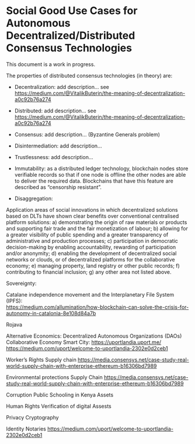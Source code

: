 # Social Good Use Cases for Autonomous Decentralized/Distributed Consensus Technologies

This document is a work in progress.

The properties of distributed consensus technologies (in theory) are:

- Decentralization: add description... see https://medium.com/@VitalikButerin/the-meaning-of-decentralization-a0c92b76a274

- Distributed: add description... see https://medium.com/@VitalikButerin/the-meaning-of-decentralization-a0c92b76a274

- Consensus: add description... (Byzantine Generals problem)

- Disintermediation: add description...

- Trustlessness: add description...

- Immutability: as a distributed ledger technology, blockchain nodes store verifiable records so that if one node is offline the other nodes are able to deliver the required data. Blockchains that have this feature are described as “censorship resistant”.

- Disaggregation:


Application areas of social innovations in which decentralized solutions based on DLTs have shown clear benefits over conventional centralised platform solutions:
a) demonstrating the origin of raw materials or products and supporting fair trade and the fair monetization of labour;
b) allowing for a greater visibility of public spending and a greater transparency of administrative and production processes;
c) participation in democratic decision-making by enabling accountability, rewarding of participation and/or anonymity;
d) enabling the development of decentralized social networks or clouds, or of decentralized platforms for the collaborative economy;
e) managing property, land registry or other public records;
f) contributing to financial inclusion;
g) any other area not listed above.


Sovereignty:

Catalane independence movement and the Interplanetary File System (IPFS):  
https://medium.com/allumination/how-blockchain-can-solve-the-crisis-for-autonomy-in-catalonia-8e108d84a7b


Rojava


Alternative Economics:
Decentralized Autonomous Organizations (DAOs)
Collaborative Economy
Smart City: https://uportlandia.uport.me/
https://medium.com/uport/welcome-to-uportlandia-2302e0d2ceb1


Worker’s Rights
Supply chain
https://media.consensys.net/case-study-real-world-supply-chain-with-enterprise-ethereum-b16306bd7989

Environmental protections
Supply Chain
https://media.consensys.net/case-study-real-world-supply-chain-with-enterprise-ethereum-b16306bd7989

Corruption
Public Schooling in Kenya
Assets

Human Rights
Verification of digital Assests

Privacy
Cryptography

Identity
Notaries
https://medium.com/uport/welcome-to-uportlandia-2302e0d2ceb1
